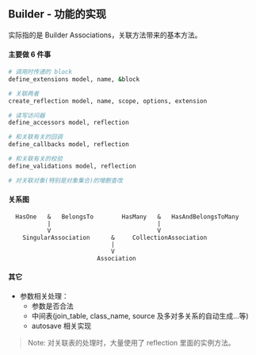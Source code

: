 ## Builder - 功能的实现

实际指的是 Builder Associations，关联方法带来的基本方法。

#### 主要做 6 件事

```ruby
# 调用时传递的 block
define_extensions model, name, &block

# 关联两者
create_reflection model, name, scope, options, extension

# 读写访问器
define_accessors model, reflection

# 和关联有关的回调
define_callbacks model, reflection

# 和关联有关的校验
define_validations model, reflection

# 对关联对象(特别是对象集合)的增删查改
```

#### 关系图

```
  HasOne   &   BelongsTo        HasMany   &   HasAndBelongsToMany
           |                              |
           V                              V
    SingularAssociation      &     CollectionAssociation
                             |
                             V   
                         Association
```

#### 其它

- 参数相关处理：
  - 参数是否合法  
  - 中间表(join_table, class_name, source 及多对多关系的自动生成...等)  
  - autosave 相关实现

> Note: 对关联表的处理时，大量使用了 reflection 里面的实例方法。
